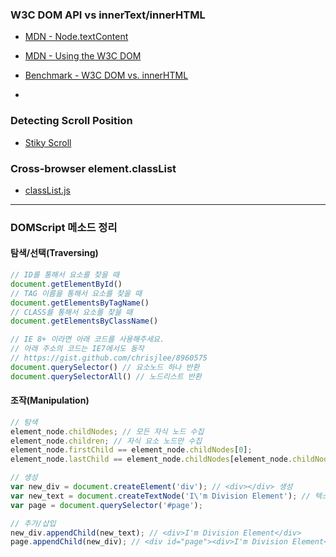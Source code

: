 ### W3C DOM API vs innerText/innerHTML
- [MDN - Node.textContent](https://developer.mozilla.org/ja/docs/Web/API/Node/textContent)
- [MDN - Using the W3C DOM](https://developer.mozilla.org/en-US/docs/Using_Web_Standards_in_your_Web_Pages/Using_the_W3C_DOM)
- [Benchmark - W3C DOM vs. innerHTML](http://www.quirksmode.org/dom/innerhtml.html)

-

### Detecting Scroll Position
- [Stiky Scroll](http://blog.grayghostvisuals.com/js/detecting-scroll-position/)

### Cross-browser element.classList
- [classList.js](https://github.com/eligrey/classList.js)

---

### DOMScript 메소드 정리

#### 탐색/선택(Traversing)

```js
// ID를 통해서 요소를 찾을 때
document.getElementById()
// TAG 이름을 통해서 요소를 찾을 때
document.getElementsByTagName()
// CLASS를 통해서 요소를 찾을 때
document.getElementsByClassName()

// IE 8+ 이라면 아래 코드를 사용해주세요.
// 아래 주소의 코드는 IE7에서도 동작
// https://gist.github.com/chrisjlee/8960575
document.querySelector() // 요소노드 하나 반환
document.querySelectorAll() // 노드리스트 반환
```

#### 조작(Manipulation)

```js
// 탐색
element_node.childNodes; // 모든 자식 노드 수집
element_node.children; // 자식 요소 노드만 수집
element_node.firstChild == element_node.childNodes[0];
element_node.lastChild == element_node.childNodes[element_node.childNodes.length - 1];

// 생성
var new_div = document.createElement('div'); // <div></div> 생성
var new_text = document.createTextNode('I\'m Division Element'); // 텍스트노드 생성
var page = document.querySelector('#page');

// 추가/삽입
new_div.appendChild(new_text); // <div>I'm Division Element</div>
page.appendChild(new_div); // <div id="page"><div>I'm Division Element</div></div>

```
